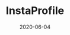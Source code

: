 ---
title: InstaProfile
projectLink: https://instaprofile.sznm.dev
repoLink: https://github.com/sozonome/instagram-profile-svelte
description: Simple Svelte App fetching data from Instagram.
date: "2020-06-04"
thumbnail: "/app_icons/icon_instaprofile.png"
appStoreLink:
playStoreLink:
stacks:
  - svelte
---